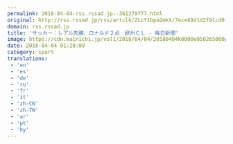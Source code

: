 ```yaml
---
permalink: 2018-04-04-rss.rssad.jp--361379777.html
original: http://rss.rssad.jp/rss/artclk/ZLcY1bpa2mkX/7ece89d1d2f91cd0ff02fd3c5642d207?ul=T_Yha4llY7JFP6VRn.zvo2BRvKvIddzJY_DFUzCAqjlTWHmVAA7smDM9TZoAEGi7_7OW1AdWuijrZhnpyaQZrcsLpBYK
domain: rss.rssad.jp
title: 'サッカー：レアル先勝、ロナルド２点　欧州ＣＬ - 毎日新聞'
image: https://cdn.mainichi.jp/vol1/2018/04/04/20180404k0000e050265000p/6.jpg?1
date: 2018-04-04 01:28:09
category: sport
translations: 
 - 'en'
 - 'es'
 - 'de'
 - 'ru'
 - 'fr'
 - 'it'
 - 'zh-CN'
 - 'zh-TW'
 - 'ar'
 - 'pt'
 - 'hy'
---
```


